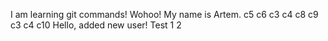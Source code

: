 I am learning git commands! Wohoo!
My name is Artem.
c5
c6
c3
c4
c8
c9
c3
c4
c10
Hello, added new user!
Test
1
2
